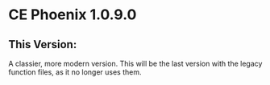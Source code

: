 # CE Phoenix 1.0.9.0
## This Version:
A classier, more modern version.  This will be the last version with the legacy function files, as it no longer uses them.

